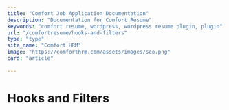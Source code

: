 ```yaml
---
title: "Comfort Job Application Documentation"
description: "Documentation for Comfort Resume"
keywords: "comfort resume, wordpress, wordpress resume plugin, plugin"
url: "/comfortresume/hooks-and-filters"
type: "type"
site_name: "Comfort HRM"
image: "https://comforthrm.com/assets/images/seo.png"
card: "article"

---
```

# Hooks and Filters



